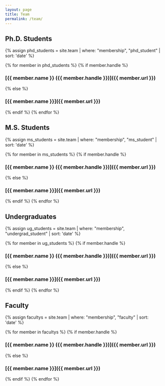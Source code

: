 ```yaml
---
layout: page
title: Team
permalink: /team/
---
```



## Ph.D. Students

{% assign phd_students = site.team | where: "membership", "phd_student" | sort: 'date' %}

{% for member in phd_students %}
{% if member.handle %}
### [{{ member.name }} ({{ member.handle }})]({{ member.url }})
{% else %}
### [{{ member.name }}]({{ member.url }})
{% endif %}
{% endfor %}

## M.S. Students

{% assign ms_students = site.team | where: "membership", "ms_student" | sort: 'date' %}

{% for member in ms_students %}
{% if member.handle %}
### [{{ member.name }} ({{ member.handle }})]({{ member.url }})
{% else %}
### [{{ member.name }}]({{ member.url }})
{% endif %}
{% endfor %}

## Undergraduates

{% assign ug_students = site.team | where: "membership", "undergrad_student" | sort: 'date' %}

{% for member in ug_students %}
{% if member.handle %}
### [{{ member.name }} ({{ member.handle }})]({{ member.url }})
{% else %}
### [{{ member.name }}]({{ member.url }})
{% endif %}
{% endfor %}

## Faculty

{% assign facultys = site.team | where: "membership", "faculty" | sort: 'date' %}

{% for member in facultys %}
{% if member.handle %}
### [{{ member.name }} ({{ member.handle }})]({{ member.url }})
{% else %}
### [{{ member.name }}]({{ member.url }})
{% endif %}
{% endfor %}
